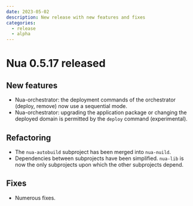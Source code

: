 ```yaml
---
date: 2023-05-02
description: New release with new features and fixes
categories:
  - release
  - alpha
---
```


# Nua 0.5.17 released

## New features

- Nua-orchestrator: the deployment commands of the orchestrator (deploy, remove) now use a sequential mode.
- Nua-orchestrator: upgrading the application package or changing the deployed domain is permitted by the `deploy` command (experimental).

## Refactoring

- The `nua-autobuild` subproject has been merged into `nua-nuild`.
- Dependencies between subprojects have been simplified. `nua-lib` is now the only subprojects upon which the other subprojects depend.

## Fixes

- Numerous fixes.
